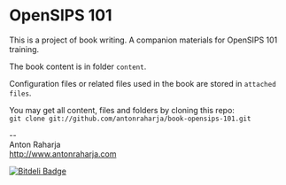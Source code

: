 OpenSIPS 101
============

This is a project of book writing. A companion materials for OpenSIPS 101 training.

The book content is in folder ``content``.

Configuration files or related files used in the book are stored in ``attached files``.

You may get all content, files and folders by cloning this repo:<br>
```git clone git://github.com/antonraharja/book-opensips-101.git```


--<br>
Anton Raharja<br>
http://www.antonraharja.com<br>


[![Bitdeli Badge](https://d2weczhvl823v0.cloudfront.net/antonraharja/book-opensips-101/trend.png)](https://bitdeli.com/free "Bitdeli Badge")

